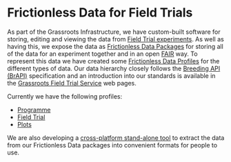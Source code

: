 # Frictionless Data for Field Trials

As part of the Grassroots Infrastructure, we have custom-built software for storing, editing and viewing the data from [Field Trial experiments](https://grassroots.tools/public/dynamic/fieldtrial_dynamic.html?type=AllFieldTrials). 
As well as having this, we expose the data as [Frictionless Data Packages](https://frictionlessdata.io/) for storing all of the data for an experiment together and in an open [FAIR](https://www.go-fair.org/fair-principles/) way. 
To represent this data we have created some [Frictionless Data Profiles](https://specs.frictionlessdata.io/profiles) for the different types of data. 
Our data hierarchy closely follows the [Breeding API (BrAPI)](https://brapi.org/) specification and an introduction into our standards is available in the [Grassroots Field Trial Service](https://grassroots.tools/docs/user/services/field_trial/index.md) web pages.

Currently we have the following profiles:

 * [Programme](https://grassroots.tools/frictionless-data/schemas/field-trials/programme-resource.json)
 * [Field Trial](https://grassroots.tools/frictionless-data/schemas/field-trials/trial-resource.json)
 * [Plots](https://grassroots.tools/frictionless-data/schemas/field-trials/plots-resource.json)

We are also developing a [cross-platform stand-alone tool](https://github.com/TGAC/grassroots-client-frictionless-data) to extract the data from our Frictionless Data packages into convenient formats for people to use.



